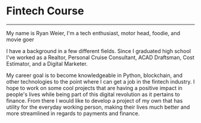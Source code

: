 # Fintech Course

---

My name is Ryan Weier, I'm a tech enthusiast, motor head, foodie, and movie goer

I have a background in a few different fields. Since I graduated high school I've worked as a Realtor, Personal Cruise Consultant, ACAD Draftsman, Cost Estimator, and a Digital Marketer.

My career goal is to become knowledgeable in Python, blockchain, and other technologies to the point where I can get a job in the fintech industry. I hope to work on some cool projects that are having a positive impact in people's lives while being part of this digital revolution as it pertains to finance. From there I would like to develop a project of my own that has utility for the everyday working person, making their lives much better and more streamlined in regards to payments and finance.
